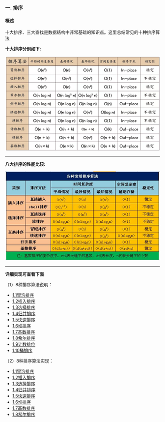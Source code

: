 ### 一. 排序
#### 概述
十大排序、三大查找是数据结构中非常基础的知识点。这里总结常见的十种排序算法

**十大排序分别如下:**

![种排序算法](../images/8-sorts-algorithm.png)

---
**八大排序的性能比较:**

![八大排序性能](../images/performance_comparison.png)

---
**详细实现可查看下面**

（1）8种排序算法说明：
+ [1.1冒泡排序](bubble_sort.md)
+ [1.2插入排序](insertion_sort.md)
+ [1.3选择排序](selection_sort.md)
+ [1.4归并排序](merge_sort.md)
+ [1.5快速排序](quick_sort.md)
+ [1.6堆排序](heap_sort.md)
+ [1.7基数排序](radix_sort.md)
+ [1.8希尔排序](shell_sort.md)
+ [1.9计数排位]()
+ [1.10桶排序]()

（2）8种排序算法实现：
+ [1.1冒泡排序](./sources/bubbleSort.py)
+ [1.2插入排序](./sources/insertionSort.py)
+ [1.3选择排序](./sources/selectionSort.py)
+ [1.4归并排序](./sources/mergeSort.py)
+ [1.5快速排序](./sources/quickSort.py)
+ [1.6堆排序](./sources/heapSort.py)
+ [1.7基数排序](./sources/radixSort.py)
+ [1.8希尔排序](./sources/shellSort.py)
